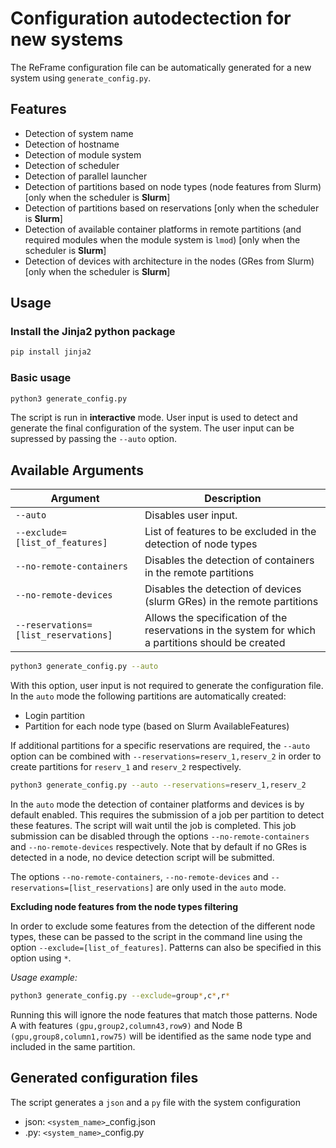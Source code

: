 # Configuration autodectection for new systems

The ReFrame configuration file can be automatically generated for a new system using ```generate_config.py```.

## Features

-   Detection of system name
-   Detection of hostname
-   Detection of module system
-   Detection of scheduler
-   Detection of parallel launcher
-   Detection of partitions based on node types (node features from Slurm) [only when the scheduler is **Slurm**]
-   Detection of partitions based on reservations [only when the scheduler is **Slurm**]
-   Detection of available container platforms in remote partitions (and required modules when the module system is ```lmod```) [only when the scheduler is **Slurm**]
-   Detection of devices with architecture in the nodes (GRes from Slurm) [only when the scheduler is **Slurm**]

## Usage

### Install the Jinja2 python package

```sh
pip install jinja2
```

### Basic usage

```sh
python3 generate_config.py
```

The script is run in **interactive** mode. User input is used to detect and generate the final configuration of the system. The user input can be supressed by passing the ```--auto``` option.

## Available Arguments

| Argument                                            | Description                                                                 |
|-----------------------------------------------------|-----------------------------------------------------------------------------------------|
| `--auto`                                            | Disables user input. |
| `--exclude=[list_of_features]`                      | List of features to be excluded in the detection of node types |
| `--no-remote-containers`                            | Disables the detection of containers in the remote partitions |
| `--no-remote-devices`                               | Disables the detection of devices (slurm GRes) in the remote partitions |
| `--reservations=[list_reservations]`                | Allows the specification of the reservations in the system for which a partitions should be created |


```sh
python3 generate_config.py --auto
```

With this option, user input is not required to generate the configuration file. In the ```auto``` mode the following partitions are automatically created:

-   Login partition
-   Partition for each node type (based on Slurm AvailableFeatures)

If additional partitions for a specific reservations are required, the ```--auto``` option can be combined with ```--reservations=reserv_1,reserv_2``` in order to create partitions for ```reserv_1``` and ```reserv_2``` respectively.

```sh
python3 generate_config.py --auto --reservations=reserv_1,reserv_2
```

In the ```auto``` mode the detection of container platforms and devices is by default enabled. This requires the submission of a job per partition to detect these features. The script will wait until the job is completed. This job submission can be disabled through the options ```--no-remote-containers``` and ```--no-remote-devices``` respectively. Note that by default if no GRes is detected in a node, no device detection script will be submitted.

The options ```--no-remote-containers```, ```--no-remote-devices``` and ```--reservations=[list_reservations]``` are only used in the ```auto``` mode.

**Excluding node features from the node types filtering**

In order to exclude some features from the detection of the different node types, these can be passed to the script in the command line using the option ```--exclude=[list_of_features]```. Patterns can also be specified in this option using ```*```.

*Usage example:*

```sh
python3 generate_config.py --exclude=group*,c*,r*
```

Running this will ignore the node features that match those patterns. Node A with features ```(gpu,group2,column43,row9)``` and Node B ```(gpu,group8,column1,row75)``` will be identified as the same node type and included in the same partition.

## Generated configuration files

The script generates a ```json``` and a ```py``` file with the system configuration

- json: ```<system_name>```_config.json
- .py: ```<system_name>```_config.py

